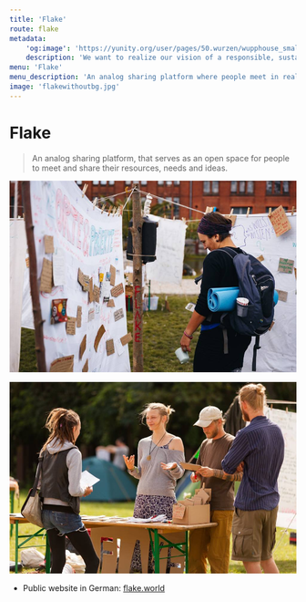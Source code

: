```yaml
---
title: 'Flake'
route: flake
metadata:
    'og:image': 'https://yunity.org/user/pages/50.wurzen/wupphouse_smallwithpadding.png'
    description: 'We want to realize our vision of a responsible, sustainable and open way of living'
menu: 'Flake'
menu_description: 'An analog sharing platform where people meet in real-life'
image: 'flakewithoutbg.jpg'
---
```


# Flake

> An analog sharing platform, that serves as an open space for people to meet and share their resources, needs and ideas.

![](flakePerson.jpg)

![](flakeCounsel.jpg)

* Public website in German: [flake.world](http://flake.world/)

